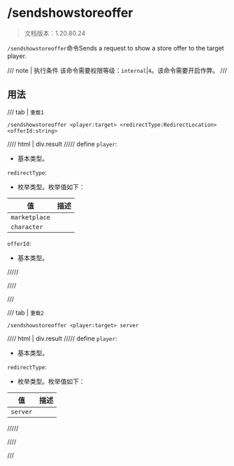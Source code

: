 # /sendshowstoreoffer

> 文档版本：1.20.80.24

`/sendshowstoreoffer`命令Sends a request to show a store offer to the target player.

/// note | 执行条件
该命令需要权限等级：`internal`|`4`。该命令需要开启作弊。
///

## 用法

/// tab | `重载1`
```mcfunction
/sendshowstoreoffer <player:target> <redirectType:RedirectLocation> <offerId:string>
```

//// html | div.result
///// define
`player`: <!-- md:samp target -->

- 基本类型。

`redirectType`: <!-- md:samp RedirectLocation -->

- 枚举类型。枚举值如下：

|值|描述|
|---|---|
|`marketplace`||
|`character`||


`offerId`: <!-- md:samp string -->

- 基本类型。


/////

////

///

/// tab | `重载2`
```mcfunction
/sendshowstoreoffer <player:target> server
```

//// html | div.result
///// define
`player`: <!-- md:samp target -->

- 基本类型。

`redirectType`: <!-- md:samp 3PServerOfferList -->

- 枚举类型。枚举值如下：

|值|描述|
|---|---|
|`server`||



/////

////

///
